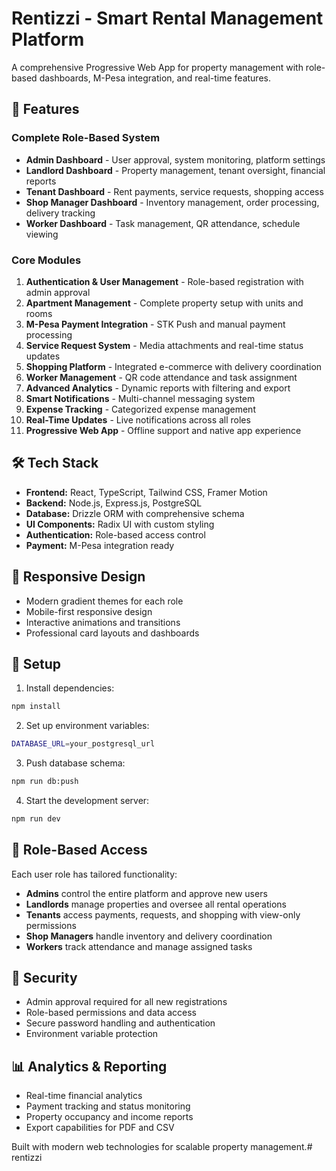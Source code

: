 # Rentizzi - Smart Rental Management Platform

A comprehensive Progressive Web App for property management with role-based dashboards, M-Pesa integration, and real-time features.

## 🚀 Features

### Complete Role-Based System
- **Admin Dashboard** - User approval, system monitoring, platform settings
- **Landlord Dashboard** - Property management, tenant oversight, financial reports
- **Tenant Dashboard** - Rent payments, service requests, shopping access
- **Shop Manager Dashboard** - Inventory management, order processing, delivery tracking
- **Worker Dashboard** - Task management, QR attendance, schedule viewing

### Core Modules
1. **Authentication & User Management** - Role-based registration with admin approval
2. **Apartment Management** - Complete property setup with units and rooms
3. **M-Pesa Payment Integration** - STK Push and manual payment processing
4. **Service Request System** - Media attachments and real-time status updates
5. **Shopping Platform** - Integrated e-commerce with delivery coordination
6. **Worker Management** - QR code attendance and task assignment
7. **Advanced Analytics** - Dynamic reports with filtering and export
8. **Smart Notifications** - Multi-channel messaging system
9. **Expense Tracking** - Categorized expense management
10. **Real-Time Updates** - Live notifications across all roles
11. **Progressive Web App** - Offline support and native app experience

## 🛠 Tech Stack

- **Frontend:** React, TypeScript, Tailwind CSS, Framer Motion
- **Backend:** Node.js, Express.js, PostgreSQL
- **Database:** Drizzle ORM with comprehensive schema
- **UI Components:** Radix UI with custom styling
- **Authentication:** Role-based access control
- **Payment:** M-Pesa integration ready

## 📱 Responsive Design

- Modern gradient themes for each role
- Mobile-first responsive design
- Interactive animations and transitions
- Professional card layouts and dashboards

## 🔧 Setup

1. Install dependencies:
```bash
npm install
```

2. Set up environment variables:
```bash
DATABASE_URL=your_postgresql_url
```

3. Push database schema:
```bash
npm run db:push
```

4. Start the development server:
```bash
npm run dev
```

## 🎯 Role-Based Access

Each user role has tailored functionality:

- **Admins** control the entire platform and approve new users
- **Landlords** manage properties and oversee all rental operations
- **Tenants** access payments, requests, and shopping with view-only permissions
- **Shop Managers** handle inventory and delivery coordination
- **Workers** track attendance and manage assigned tasks

## 🔐 Security

- Admin approval required for all new registrations
- Role-based permissions and data access
- Secure password handling and authentication
- Environment variable protection

## 📊 Analytics & Reporting

- Real-time financial analytics
- Payment tracking and status monitoring
- Property occupancy and income reports
- Export capabilities for PDF and CSV

Built with modern web technologies for scalable property management.#   r e n t i z z i  
 